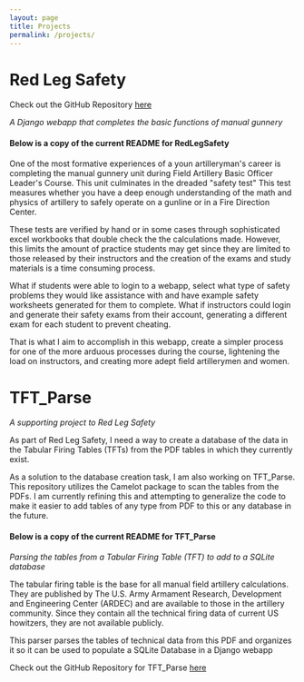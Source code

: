 ```yaml
---
layout: page
title: Projects
permalink: /projects/
---
```


# Red Leg Safety

Check out the GitHub Repository [here](https://github.com/gjosborn/RedLegSafety)

*A Django webapp that completes the basic functions of manual gunnery*

#### Below is a copy of the current README for RedLegSafety
One of the most formative experiences of a youn artilleryman's career is completing the manual gunnery
unit during Field Artillery Basic Officer Leader's Course. This unit culminates in the dreaded "safety test"
This test measures whether you have a deep enough understanding of the math and physics of artillery to safely
operate on a gunline or in a Fire Direction Center.

These tests are verified by hand or in some cases through sophisticated excel workbooks that double check the
the calculations made. However, this limits the amount of practice students may get since they are limited to
those released by their instructors and the creation of the exams and study materials is a time consuming process.

What if students were able to login to a webapp, select what type of safety problems they would like assistance
with and have example safety worksheets generated for them to complete. What if instructors could login and generate
their safety exams from their account, generating a different exam for each student to prevent cheating.

That is what I aim to accomplish in this webapp, create a simpler process for one of the more arduous processes
during the course, lightening the load on instructors, and creating more adept field artillerymen and women.


# TFT_Parse

*A supporting project to Red Leg Safety*

As part of Red Leg Safety, I need a way to create a database of the data in the Tabular Firing Tables (TFTs) from the PDF tables in which they currently exist.

As a solution to the database creation task, I am also working on TFT_Parse. This repository utilizes the Camelot package to scan the tables from the PDFs. I am currently refining this and attempting to generalize the code to make it easier to add tables of any type from PDF to this or any database in the future.

#### Below is a copy of the current README for TFT_Parse

*Parsing the tables from a Tabular Firing Table (TFT) to add to a SQLite database*

The tabular firing table is the base for all manual field artillery calculations. They are published by The U.S. Army Armament Research, Development and Engineering Center (ARDEC) and are available to those in the artillery community. Since they contain all the technical firing data of current US howitzers, they are not available publicly.

This parser parses the tables of technical data from this PDF and organizes it so it can be used to populate a SQLite Database in a Django webapp

Check out the GitHub Repository for TFT_Parse [here](https://github.com/gjosborn/TFT_Parse)